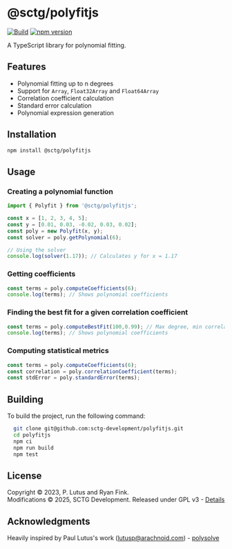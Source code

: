 # @sctg/polyfitjs

[![Build](https://github.com/sctg-development/polyfitjs/actions/workflows/build_publish.yaml/badge.svg)](https://github.com/sctg-development/polyfitjs/actions/workflows/build_publish.yaml)
[![npm version](https://badge.fury.io/js/@sctg%2Fpolyfitjs.svg)](https://badge.fury.io/js/@sctg%2Fpolyfitjs)

A TypeScript library for polynomial fitting.

## Features

- Polynomial fitting up to n degrees
- Support for `Array`, `Float32Array` and `Float64Array`
- Correlation coefficient calculation
- Standard error calculation
- Polynomial expression generation

## Installation

```bash
npm install @sctg/polyfitjs
```

## Usage

### Creating a polynomial function

```typescript
import { Polyfit } from '@sctg/polyfitjs';

const x = [1, 2, 3, 4, 5];
const y = [0.01, 0.03, -0.02, 0.03, 0.02];
const poly = new Polyfit(x, y);
const solver = poly.getPolynomial(6);

// Using the solver
console.log(solver(1.17)); // Calculates y for x = 1.17
```

### Getting coefficients

```typescript
const terms = poly.computeCoefficients(6);
console.log(terms); // Shows polynomial coefficients
```

### Finding the best fit for a given correlation coefficient

```typescript
const terms = poly.computeBestFit(100,0.99); // Max degree, min correlation coefficient
console.log(terms); // Shows polynomial coefficients
```

### Computing statistical metrics

```typescript
const terms = poly.computeCoefficients(6);
const correlation = poly.correlationCoefficient(terms);
const stdError = poly.standardError(terms);
```

## Building

To build the project, run the following command:

```bash
  git clone git@github.com:sctg-development/polyfitjs.git
  cd polyfitjs
  npm ci
  npm run build
  npm test
```

## License

Copyright © 2023, P. Lutus and Ryan Fink.  
Modifications © 2025, SCTG Development.
Released under GPL v3 - [Details](https://www.gnu.org/licenses/gpl-3.0.en.html)

## Acknowledgments

Heavily inspired by Paul Lutus's work (<lutusp@arachnoid.com>) - [polysolve](http://www.arachnoid.com/polysolve)
